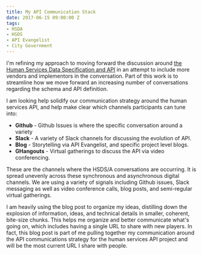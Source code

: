 ```yaml
---
title: My API Communication Stack
date: 2017-06-15 09:00:00 Z
tags:
- HSDA
- HSDS
- API Evangelist
- City Government
---
```


I'm refining my approach to moving forward the discussion around [the Human Services Data Specification and API](https://openreferral.github.io/api-specification/definition/) in an attempt to include more vendors and implementors in the conversation. Part of this work is to streamline how we move forward an increasing number of conversations regarding the schema and API definition.

I am looking help solidify our communication strategy around the human services API, and help make clear which channels participants can tune into:

* **Github** - Github Issues is where the specific conversation around a variety 
* **Slack** - A variety of Slack channels for discussing the evolution of API.
* **Blog** - Storytelling via API Evangelist, and specific project level blogs.
* **GHangouts** - Virtual gatherings to discuss the API via video conferencing.

These are the channels where the HSDS/A conversations are occurring. It is spread unevenly across these synchronous and asynchronous digital channels. We are using a variety of signals including Github issues, Slack messaging as well as video conference calls, blog posts, and semi-regular virtual gatherings.

I am heavily using the blog post to organize my ideas, distilling down the explosion of information, ideas, and technical details in smaller, coherent, bite-size chunks. This helps me organize and better communicate what's going on, which includes having a single URL to share with new players. In fact, this blog post is part of me pulling together my communication around the API communications strategy for the human services API project and will be the most current URL I share with people.